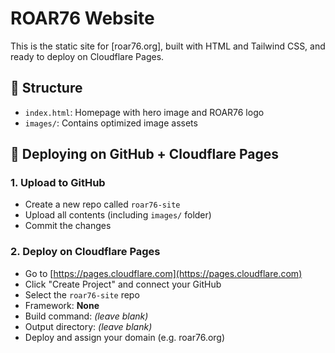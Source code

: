 
# ROAR76 Website

This is the static site for [roar76.org], built with HTML and Tailwind CSS, and ready to deploy on Cloudflare Pages.

## 📁 Structure

- `index.html`: Homepage with hero image and ROAR76 logo
- `images/`: Contains optimized image assets

## 🚀 Deploying on GitHub + Cloudflare Pages

### 1. Upload to GitHub

- Create a new repo called `roar76-site`
- Upload all contents (including `images/` folder)
- Commit the changes

### 2. Deploy on Cloudflare Pages

- Go to [https://pages.cloudflare.com](https://pages.cloudflare.com)
- Click "Create Project" and connect your GitHub
- Select the `roar76-site` repo
- Framework: **None**
- Build command: *(leave blank)*
- Output directory: *(leave blank)*
- Deploy and assign your domain (e.g. roar76.org)

